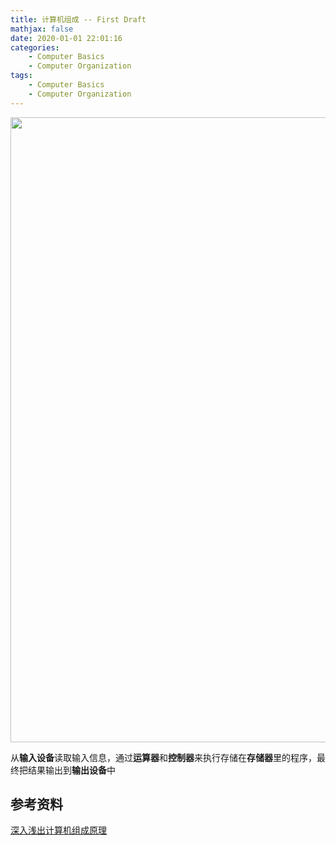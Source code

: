 ```yaml
---
title: 计算机组成 -- First Draft
mathjax: false
date: 2020-01-01 22:01:16
categories:
    - Computer Basics
    - Computer Organization
tags:
    - Computer Basics
    - Computer Organization
---
```


<img src='https://computer-composition-1253868755.cos.ap-guangzhou.myqcloud.com/computer-composition-von-neumann-architecture.jpg' width=1000/>

从**输入设备**读取输入信息，通过**运算器**和**控制器**来执行存储在**存储器**里的程序，最终把结果输出到**输出设备**中

<!-- more -->

## 参考资料
[深入浅出计算机组成原理](https://time.geekbang.org/column/intro/100026001)